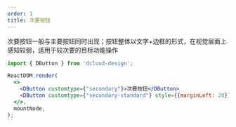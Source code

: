```yaml
---
order: 1
title: 次要按钮
---
```



次要按钮一般与主要按钮同时出现；按钮整体以文字+边框的形式，在视觉层面上感知较弱，适用于较次要的目标功能操作

```jsx
import { DButton } from 'dcloud-design';

ReactDOM.render(
  <>
    <DButton customtype={"secondary"}>次要按钮</DButton>
    <DButton customtype={"secondary-standard"} style={{marginLeft: 20}}>标准按钮</DButton>
  </>,
  mountNode,
);
``
